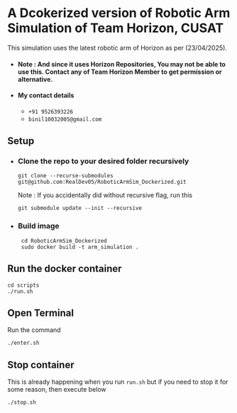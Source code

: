 # A Dcokerized version of Robotic Arm Simulation of Team Horizon, CUSAT
This simulation uses the latest robotic arm of Horizon as per (23/04/2025). 
- #### Note : And since it uses Horizon Repositories, You may not be able to use this. Contact any of Team Horizon Member to get permission or alternative.
- #### My contact details
  - ```+91 9526393226```
  - ```binil10032005@gmail.com```
## Setup
- ### Clone the repo to your desired folder recursively
  ```shell
  git clone --recurse-submodules git@github.com:RealDev05/RoboticArmSim_Dockerized.git
  ```
  Note : If you accidentally did without recursive flag, run this
  ```shell
  git submodule update --init --recursive
  ```
- ### Build image
  ```shell
   cd RoboticArmSim_Dockerized
   sudo docker build -t arm_simulation .
  ```
## Run the docker container
```shell
cd scripts
./run.sh
```
## Open Terminal
Run the command 
```shell
./enter.sh
```
## Stop container
This is already happening when you run ```run.sh``` but if you need to stop it for some reason, then execute below
```shell
./stop.sh
```
